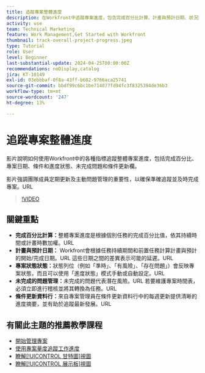 ```yaml
---
title: 追蹤專案整體進度
description: 在Workfront中追蹤專案進度，包含完成百分比計算、計畫與預計日期、狀況狀態、未完成問題管理和每週更新，以便清楚及時地追蹤專案。
activity: use
team: Technical Marketing
feature: Work Management,Get Started with Workfront
thumbnail: track-overall-project-progress.jpeg
type: Tutorial
role: User
level: Beginner
last-substantial-update: 2024-04-25T00:00:00Z
recommendations: noDisplay,catalog
jira: KT-10149
exl-id: 03ebbbaf-0f8a-43ff-b682-9766aca25741
source-git-commit: bbdf99c6bc1be714077fd94fc3f8325394de36b3
workflow-type: tm+mt
source-wordcount: '247'
ht-degree: 13%

---
```


# 追蹤專案整體進度

影片說明如何使用Workfront中的各種指標追蹤整體專案進度，包括完成百分比、專案日期、條件和進度狀態、未完成問題和條件更新欄。

影片強調團隊成員定期更新及主動問題管理的重要性，以確保準確追蹤並及時完成專案。&#x200B;URL

>[!VIDEO](https://video.tv.adobe.com/v/3447421/?quality=12&learn=on&enablevpops=1&captions=chi_hant)

## 關鍵重點

* **完成百分比計算：**&#x200B;整體專案進度是根據個別任務的完成百分比值，依其持續時間或計畫時數加權。&#x200B;URL
* **計畫與預計日期：** Workfront會根據任務持續期間和前置任務計算計畫與預計的開始/完成日期。&#x200B;URL 這些日期之間的差異表示可能的延遲。&#x200B;URL
* **專案狀態狀態：**&#x200B;狀態列位（例如「準時」、「有風險」、「存在問題」）會反映專案狀態，而且可以使用「進度狀態」模式手動或自動設定。&#x200B;URL
* **未完成的問題管理：**&#x200B;未完成的問題代表潛在風險。&#x200B;URL 若要維護專案時間表，必須立即進行稽核並將其轉換為任務。&#x200B;URL
* **條件更新資料行：**&#x200B;來自專案管理員在條件更新資料行中的每週更新提供清晰的進度摘要，並有助於追蹤最新發展。&#x200B;URL


## 有關此主題的推薦教學課程

* [開始管理專案](/help/manage-work/projects/getting-started-manage-a-project.md)
* [使用專案量度追蹤工作進度](/help/manage-work/projects/track-work-progress-with-project-metrics.md)
* [瞭解[!UICONTROL 甘特圖]視圖](/help/manage-work/projects/understand-the-gantt-view.md)
* [瞭解[!UICONTROL 展示板]視圖](/help/manage-work/projects/understand-the-board-view.md)
